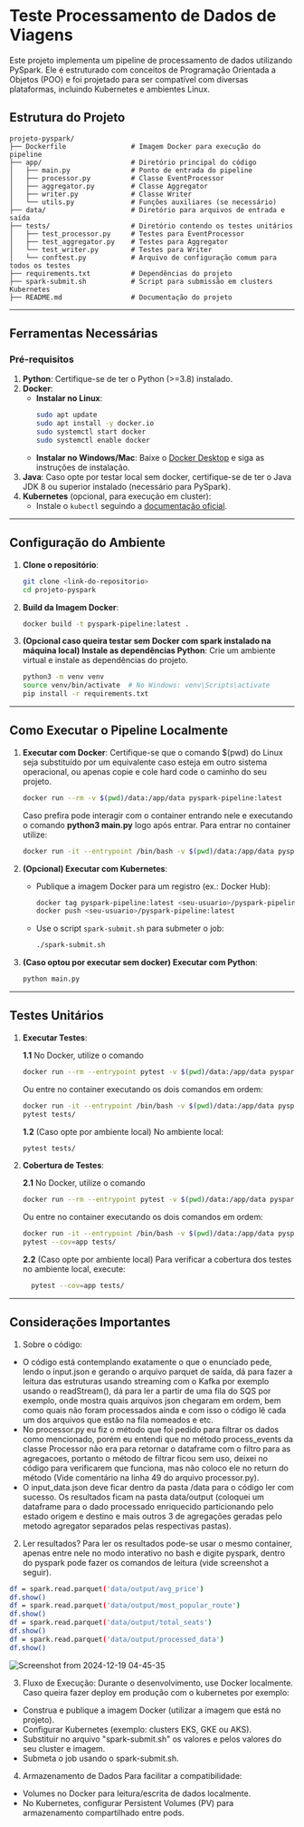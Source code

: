 # Teste Processamento de Dados de Viagens

Este projeto implementa um pipeline de processamento de dados utilizando PySpark. Ele é estruturado com conceitos de Programação Orientada a Objetos (POO) e foi projetado para ser compatível com diversas plataformas, incluindo Kubernetes e ambientes Linux.

## Estrutura do Projeto

```
projeto-pyspark/
├── Dockerfile                # Imagem Docker para execução do pipeline
├── app/                      # Diretório principal do código
│   ├── main.py               # Ponto de entrada do pipeline
│   ├── processor.py          # Classe EventProcessor
│   ├── aggregator.py         # Classe Aggregator
│   ├── writer.py             # Classe Writer
│   └── utils.py              # Funções auxiliares (se necessário)
├── data/                     # Diretório para arquivos de entrada e saída
├── tests/                    # Diretório contendo os testes unitários
│   ├── test_processor.py     # Testes para EventProcessor
│   ├── test_aggregator.py    # Testes para Aggregator
│   └── test_writer.py        # Testes para Writer
│   └── conftest.py           # Arquivo de configuração comum para todos os testes
├── requirements.txt          # Dependências do projeto
├── spark-submit.sh           # Script para submissão em clusters Kubernetes
├── README.md                 # Documentação do projeto
```

---

## Ferramentas Necessárias

### Pré-requisitos
1. **Python**: Certifique-se de ter o Python (>=3.8) instalado.
2. **Docker**:
   - **Instalar no Linux**:
     ```bash
     sudo apt update
     sudo apt install -y docker.io
     sudo systemctl start docker
     sudo systemctl enable docker
     ```
   - **Instalar no Windows/Mac**: Baixe o [Docker Desktop](https://www.docker.com/products/docker-desktop) e siga as instruções de instalação.
3. **Java**: Caso opte por testar local sem docker, certifique-se de ter o Java JDK 8 ou superior instalado (necessário para PySpark).
4. **Kubernetes** (opcional, para execução em cluster):
   - Instale o `kubectl` seguindo a [documentação oficial](https://kubernetes.io/docs/tasks/tools/).

---

## Configuração do Ambiente

1. **Clone o repositório**:
   ```bash
   git clone <link-do-repositorio>
   cd projeto-pyspark
   ```

2. **Build da Imagem Docker**:
   ```bash
   docker build -t pyspark-pipeline:latest .
   ```

3. **(Opcional caso queira testar sem Docker com spark instalado na máquina local) Instale as dependências Python**:
   Crie um ambiente virtual e instale as dependências do projeto.
   ```bash
   python3 -m venv venv
   source venv/bin/activate  # No Windows: venv\Scripts\activate
   pip install -r requirements.txt
   ```

---

## Como Executar o Pipeline Localmente

1. **Executar com Docker**:
   Certifique-se que o comando $(pwd) do Linux seja substituído por um equivalente caso esteja em outro sistema operacional, ou apenas copie e cole hard code o caminho do seu projeto.
   ```bash
   docker run --rm -v $(pwd)/data:/app/data pyspark-pipeline:latest
   ```
   Caso prefira pode interagir com o container entrando nele e executando o comando **python3 main.py** logo após entrar. Para entrar no container utilize:
   ```bash
   docker run -it --entrypoint /bin/bash -v $(pwd)/data:/app/data pyspark-pipeline:latest
   ```
   
2. **(Opcional) Executar com Kubernetes**:
   - Publique a imagem Docker para um registro (ex.: Docker Hub):
     ```bash
     docker tag pyspark-pipeline:latest <seu-usuario>/pyspark-pipeline:latest
     docker push <seu-usuario>/pyspark-pipeline:latest
     ```
   - Use o script `spark-submit.sh` para submeter o job:
     ```bash
     ./spark-submit.sh
     ```

3. **(Caso optou por executar sem docker) Executar com Python**:
   ```bash
   python main.py
   ```

---

## Testes Unitários

1. **Executar Testes**:
   
    **1.1** No Docker, utilize o comando
   ```bash
   docker run --rm --entrypoint pytest -v $(pwd)/data:/app/data pyspark-pipeline:latest tests/
   ```
   Ou entre no container executando os dois comandos em ordem:
     ```bash
     docker run -it --entrypoint /bin/bash -v $(pwd)/data:/app/data pyspark-pipeline:latest
     pytest tests/
     ```
   **1.2** (Caso opte por ambiente local) No ambiente local:
     ```bash
     pytest tests/
     ```

2. **Cobertura de Testes**:
   
    **2.1** No Docker, utilize o comando
   ```bash
   docker run --rm --entrypoint pytest -v $(pwd)/data:/app/data pyspark-pipeline:latest --cov=app tests/
   ```
   Ou entre no container executando os dois comandos em ordem:
     ```bash
     docker run -it --entrypoint /bin/bash -v $(pwd)/data:/app/data pyspark-pipeline:latest
     pytest --cov=app tests/
     ```
   **2.2** (Caso opte por ambiente local) Para verificar a cobertura dos testes no ambiente local, execute:
      ```bash
        pytest --cov=app tests/
      ```

---

## Considerações Importantes

1. Sobre o código:

- O código está contemplando exatamente o que o enunciado pede, lendo o input.json e gerando o arquivo parquet de saída, dá para fazer a leitura das estruturas usando streaming com o Kafka por exemplo usando o readStream(), dá para ler a partir de uma fila do SQS por exemplo, onde mostra quais arquivos json chegaram em ordem, bem como quais não foram processados ainda e com isso o código lê cada um dos arquivos que estão na fila nomeados e etc.
- No processor.py eu fiz o método que foi pedido para filtrar os dados como mencionado, porém eu entendi que no método process_events da classe Processor não era para retornar o dataframe com o filtro para as agregacoes, portanto o método de filtrar ficou sem uso, deixei no código para verificarem que funciona, mas não coloco ele no return do método (Vide comentário na linha 49 do arquivo processor.py).
- O input_data.json deve ficar dentro da pasta /data para o código ler com sucesso. Os resultados ficam na pasta data/output (coloquei um dataframe para o dado processado enriquecido particionando pelo estado origem e destino e mais outros 3 de agregações geradas pelo metodo agregator separados pelas respectivas pastas).

2. Ler resultados?
Para ler os resultados pode-se usar o mesmo container, apenas entre nele no modo interativo no bash e digite pyspark, dentro do pyspark pode fazer os comandos de  leitura (vide screenshot a seguir).
 ```bash
 df = spark.read.parquet('data/output/avg_price')
 df.show()
 df = spark.read.parquet('data/output/most_popular_route')
 df.show()
 df = spark.read.parquet('data/output/total_seats')
 df.show()
 df = spark.read.parquet('data/output/processed_data')
 df.show()
 ```

![Screenshot from 2024-12-19 04-45-35](https://github.com/user-attachments/assets/eb2f5167-5a29-475f-81da-6f0c3e1d9330)


3. Fluxo de Execução:
Durante o desenvolvimento, use Docker localmente.
Caso queira fazer deploy em produção com o kubernetes por exemplo:
- Construa e publique a imagem Docker (utilizar a imagem que está no projeto).
- Configurar Kubernetes (exemplo: clusters EKS, GKE ou AKS).
- Substituir no arquivo "spark-submit.sh" os valores <kubernetes-api-url> e <docker-image-url> pelos valores do seu cluster e imagem.
- Submeta o job usando o spark-submit.sh.

4. Armazenamento de Dados Para facilitar a compatibilidade:

- Volumes no Docker para leitura/escrita de dados localmente.
- No Kubernetes, configurar Persistent Volumes (PV) para armazenamento compartilhado entre pods.
